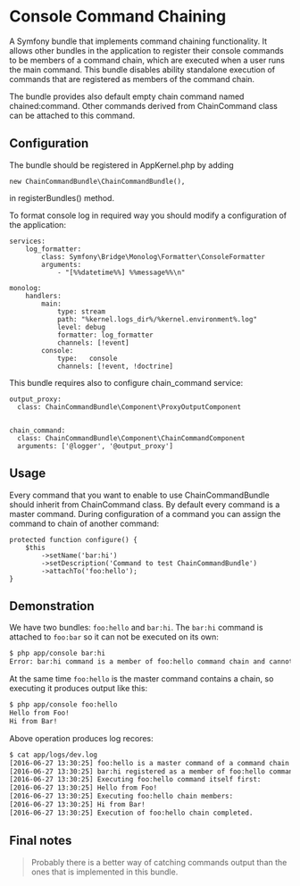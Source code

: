 Console Command Chaining
========================

A Symfony bundle that implements command chaining functionality. It allows other 
bundles in the application to register their console commands to be members of 
a command chain, which are executed when a user runs the main command.
This bundle disables ability standalone execution of commands that are registered 
as members of the command chain.

The bundle provides also default empty chain command named chained:command.
Other commands derived from ChainCommand class can be attached to this
command.

Configuration
-------------

The bundle should be registered in AppKernel.php by adding 

```
new ChainCommandBundle\ChainCommandBundle(),
```

in registerBundles() method.


To format console log in required way you should modify a configuration of the application:

```
services:
    log_formatter:
        class: Symfony\Bridge\Monolog\Formatter\ConsoleFormatter
        arguments:
            - "[%%datetime%%] %%message%%\n"

monolog:
    handlers:
        main:
            type: stream
            path: "%kernel.logs_dir%/%kernel.environment%.log"
            level: debug
            formatter: log_formatter
            channels: [!event]
        console:
            type:   console
            channels: [!event, !doctrine]
```

This bundle requires also to configure chain_command service:

```
output_proxy:
  class: ChainCommandBundle\Component\ProxyOutputComponent


chain_command:
  class: ChainCommandBundle\Component\ChainCommandComponent
  arguments: ['@logger', '@output_proxy']
```


Usage
-----

Every command that you want to enable to use ChainCommandBundle should inherit 
from ChainCommand class. By default every command is a master command. During 
configuration of a command you can assign the command to chain of another command:

```
protected function configure() {
    $this
        ->setName('bar:hi')
        ->setDescription('Command to test ChainCommandBundle')
        ->attachTo('foo:hello');
}
```


Demonstration
-------------

We have two bundles: `foo:hello` and `bar:hi`. The `bar:hi` command is attached to `foo:bar`
so it can not be executed on its own:

```bash
$ php app/console bar:hi
Error: bar:hi command is a member of foo:hello command chain and cannot be executed on its own.
```

At the same time `foo:hello` is the master command contains a chain, so executing it produces output like this:

```bash
$ php app/console foo:hello
Hello from Foo!
Hi from Bar!
```

Above operation produces log recores:

```bash
$ cat app/logs/dev.log 
[2016-06-27 13:30:25] foo:hello is a master command of a command chain that has registered member commands
[2016-06-27 13:30:25] bar:hi registered as a member of foo:hello command chain
[2016-06-27 13:30:25] Executing foo:hello command itself first:
[2016-06-27 13:30:25] Hello from Foo!
[2016-06-27 13:30:25] Executing foo:hello chain members:
[2016-06-27 13:30:25] Hi from Bar!
[2016-06-27 13:30:25] Execution of foo:hello chain completed.
```

Final notes
-----------

> Probably there is a better way of catching commands output than the ones that is implemented in this bundle.